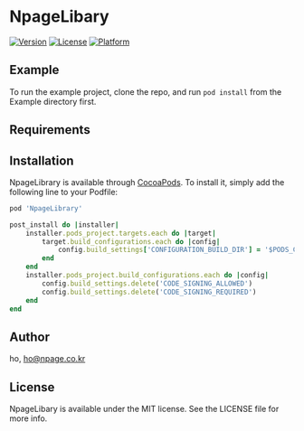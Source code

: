 # NpageLibary

<!--[![CI Status](https://img.shields.io/travis/ho/NpageLibrary.svg?style=flat)](https://travis-ci.org/npage-ho/npagelibraryios)-->
[![Version](https://img.shields.io/cocoapods/v/NpageLibrary.svg?style=flat)](https://cocoapods.org/pods/NpageLibrary)
[![License](https://img.shields.io/cocoapods/l/NpageLibrary.svg?style=flat)](https://cocoapods.org/pods/NpageLibrary)
[![Platform](https://img.shields.io/cocoapods/p/NpageLibrary.svg?style=flat)](https://cocoapods.org/pods/NpageLibrary)

## Example

To run the example project, clone the repo, and run `pod install` from the Example directory first.

## Requirements

## Installation

NpageLibrary is available through [CocoaPods](https://cocoapods.org). To install
it, simply add the following line to your Podfile:

```ruby
pod 'NpageLibrary'

post_install do |installer|
    installer.pods_project.targets.each do |target|
        target.build_configurations.each do |config|
            config.build_settings['CONFIGURATION_BUILD_DIR'] = '$PODS_CONFIGURATION_BUILD_DIR'
        end
    end
    installer.pods_project.build_configurations.each do |config|
        config.build_settings.delete('CODE_SIGNING_ALLOWED')
        config.build_settings.delete('CODE_SIGNING_REQUIRED')
    end
end

```


## Author

ho, ho@npage.co.kr

## License

NpageLibary is available under the MIT license. See the LICENSE file for more info.

